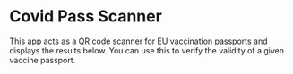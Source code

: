 # Covid Pass Scanner

This app acts as a QR code scanner for EU vaccination passports 
and displays the results below. You can use this to verify the 
validity of a given vaccine passport.

